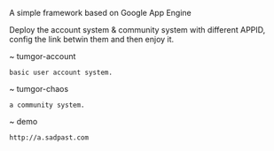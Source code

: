A simple framework based on Google App Engine

Deploy the account system & community system with different APPID, config the link betwin them and then enjoy it.

~   tumgor-account

    basic user account system.
    
~   tumgor-chaos

    a community system.
    
~   demo

    http://a.sadpast.com